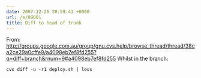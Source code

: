 ```yaml
---
date: 2007-12-26 20:59:43 +0000
url: /e/09001
title: Diff to head of trunk
---
```


From:
http://groups.google.com.au/group/gnu.cvs.help/browse_thread/thread/38ca2ce29a0cffe9/a4098eb7ef8fd255?q=diff+branch&rnum=9#a4098eb7ef8fd255
Whilst in the branch:

	cvs diff -u -r1 deploy.sh | less
